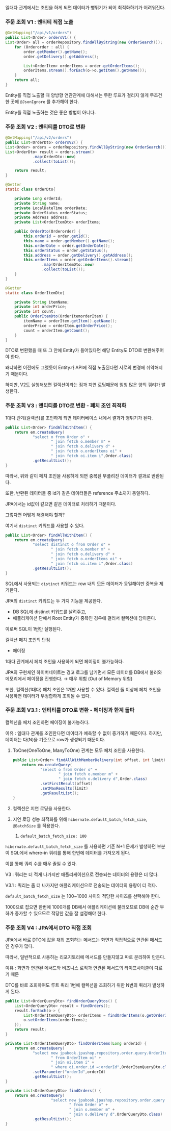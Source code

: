 일대다 관계에서는 조인을 하게 되면 데이터가 뻥튀기가 되어 최적화하기가 어려워진다.

### 주문 조회 V1 : 엔티티 직접 노출

```java
@GetMapping("/api/v1/orders")
public List<Order> ordersV1() {
List<Order> all = orderRepository.findAllByString(new OrderSearch());
    for (Orderorder : all) {
        order.getMember().getName();
        order.getDelivery().getAddress();

        List<OrderItem> orderItems = order.getOrderItems();
        orderItems.stream().forEach(o->o.getItem().getName());
    }
    return all;
}
```

Entity를 직접 노츨할 때 양방향 연관관계에 대해서는 무한 루프가 걸리지 않게 무조건 한 곳에 `@JsonIgnore` 를 추가해야 한다.

Entity를 직접 노출하는 것은 좋은 방법이 아니다.

### 주문 조회 V2 : 엔티티를 DTO로 변환

```java
@GetMapping("/api/v2/orders")
public List<OrderDto> ordersV2() {
List<Order> orders = orderRepository.findAllByString(new OrderSearch());
List<OrderDto> result = orders.stream()
            .map(OrderDto::new)
            .collect(toList());

    return result;
}
```

```java
@Getter
static class OrderDto{

    private Long orderId;
    private String name;
    private LocalDateTime orderDate;
    private OrderStatus orderStatus;
    private Address address;
    private List<OrderItemDto> orderItems;

    public OrderDto(Orderorder) {
        this.orderId = order.getId();
        this.name = order.getMember().getName();
        this.orderDate = order.getOrderDate();
        this.orderStatus = order.getStatus();
        this.address = order.getDelivery().getAddress();
        this.orderItems = order.getOrderItems().stream()
                .map(OrderItemDto::new)
                .collect(toList());
    }
}

@Getter
static class OrderItemDto{

    private String itemName;
    private int orderPrice;
    private int count;
    public OrderItemDto(OrderItemorderItem) {
        itemName = orderItem.getItem().getName();
        orderPrice = orderItem.getOrderPrice();
        count = orderItem.getCount();
    }
}
```

DTO로 변환했을 때 또 그 안에 Entity가 들어있다면 해당 Entity도 DTO로 변환해주어야 한다.

왜냐하면 이전에도 그랬듯이 Entity가 API에 직접 노출된다면 서로의 변경에 취약해지기 때문이다.

하지만, V2도 실행해보면 컬렉션이라는 점과 지연 로딩때문에 엄청 많은 양의 쿼리가 발생한다.

### 주문 조회 V3 : 엔티티를 DTO로 변환 - 페치 조인 최적화

1대다 관계(컬렉션)를 조인하게 되면 데이터베이스 내에서 결과가 뻥튀기가 된다.

```java
public List<Order> findAllWithItem() {
    return em.createQuery(
            "select o from Order o" +
                    " join fetch o.member m" +
                    " join fetch o.delivery d" +
                    " join fetch o.orderItems oi" +
                    " join fetch oi.item i",Order.class)
            .getResultList();
}
```

따라서, 위와 같이 페치 조인을 사용하게 되면 중복된 부풀려진 데이터가 결과로 반환된다.

또한, 반환된 데이터들 중 id가 같은 데이터들은 reference 주소까지 동일하다.

JPA에서는 id값이 같으면 같은 데이터로 처리하기 때문이다.

그렇다면 어떻게 해결해야 할까?

여기서 `distinct` 키워드를 사용할 수 있다.

```java
public List<Order> findAllWithItem() {
    return em.createQuery(
            "select distinct o from Order o" +
                    " join fetch o.member m" +
                    " join fetch o.delivery d" +
                    " join fetch o.orderItems oi" +
                    " join fetch oi.item i",Order.class)
            .getResultList();
}
```

SQL에서 사용되는 `distinct` 키워드는 row 내의 모든 데이터가 동일해야만 중복을 제거한다.

JPA의 `distinct` 키워드는 두 가지 기능을 제공한다.

- DB SQL에 distinct 키워드를 날려주고,
- 애플리케이션 단에서 Root Entity가 중복인 경우에 걸러서 컬렉션에 담아준다.

이로써 SQL이 1번만 실행된다.

컬렉션 페치 조인의 단점

- 페이징

1대다 관계에서 페치 조인을 사용하게 되면 페이징이 불가능하다.

JPA의 구현체인 하이버네이트는 경고 로그를 남기면서 모든 데이터를 DB에서 불러와 메모리에서 페이징을 진행한다. → 매우 위험 (Out of Memory 위험)

또한, 컬렉션(1대다) 페치 조인은 1개만 사용할 수 있다. 컬렉션 둘 이상에 페치 조인을 사용하면 데이터가 부정합하게 조회될 수 있다.

### 주문 조회 V3.1 : 엔티티를 DTO로 변환 - 페이징과 한계 돌파

컬렉션을 페치 조인하면 페이징이 불가능하다.

이유 : 일대다 관계를 조인한다면 데이터가 예측할 수 없이 증가하기 때문이다. 하지만, 데이터는 다(N)을 기준으로 row가 생성되기 때문이다.

1. ToOne(OneToOne, ManyToOne) 관계는 모두 페치 조인을 사용한다.

   ```java
   public List<Order> findAllWithMemberDelivery(int offset, int limit) {
       return em.createQuery(
               "select o from Order o" +
                       " join fetch o.member m" +
                       " join fetch o.delivery d",Order.class)
               .setFirstResult(offset)
               .setMaxResults(limit)
               .getResultList();
   }
   ```

2. 컬렉션은 지연 로딩을 사용한다.
3. 지연 로딩 성능 최적화를 위해 `hibernate.default_batch_fetch_size`, `@BatchSize` 를 적용한다.
   1. `default_batch_fetch_size: 100`

`hibernate.default_batch_fetch_size` 를 사용하면 기존 N+1 문제가 발생하던 부분이 SQL에서 where-in 쿼리를 통해 한번에 데이터를 가져오게 된다.

이를 통해 쿼리 수를 매우 줄일 수 있다.

V3 : 쿼리는 더 적게 나가지만 애플리케이션으로 전송되는 데이터의 용량은 더 많다.

V3.1 : 쿼리는 좀 더 나가지만 애플리케이션으로 전송되는 데이터의 용량이 더 적다.

`default_batch_fetch_size` 는 100~1000 사이의 적당한 사이즈를 선택해야 한다.

1000으로 잡으면 한번에 1000개를 DB에서 애플리케이션에 불러오므로 DB에 순간 부하가 증가할 수 있으므로 적당한 값을 잘 설정해야 한다.

### 주문 조회 V4 : JPA에서 DTO 직접 조회

JPA에서 바로 DTO에 값을 채워 조회하는 메서드는 화면과 직접적으로 연관된 메서드인 경우가 많다.

따라서, 일반적으로 사용하는 리포지토리에 메서드를 만들지않고 따로 분리하여 만든다.

이유 : 화면과 연관된 메서드와 비즈니스 로직과 연관된 메서드의 라이프사이클이 다르기 때문

DTO를 바로 조회하여도 루트 쿼리 1번에 컬렉션을 조회하기 위한 N번의 쿼리가 발생하게 된다.

```java
public List<OrderQueryDto> findOrderQueryDtos() {
    List<OrderQueryDto> result = findOrders();
    result.forEach(o-> {
        List<OrderItemQueryDto> orderItems = findOrderItems(o.getOrderId());
        o.setOrderItems(orderItems);
    });
    return result;
}

private List<OrderItemQueryDto> findOrderItems(Long orderId) {
    return em.createQuery(
            "select new jpabook.jpashop.repository.order.query.OrderItemQueryDto(oi.order.id, i.name, oi.orderPrice, oi.count)" +
                    " from OrderItem oi" +
                    " join oi.item i" +
                    " where oi.order.id =:orderId",OrderItemQueryDto.class)
            .setParameter("orderId",orderId)
            .getResultList();
}

private List<OrderQueryDto> findOrders() {
    return em.createQuery(
                    "select new jpabook.jpashop.repository.order.query.OrderQueryDto(o.id, m.name, o.orderDate, o.status, d.address)" +
                            " from Order o" +
                            " join o.member m" +
                            " join o.delivery d",OrderQueryDto.class)
            .getResultList();
}
```
